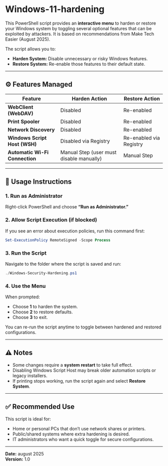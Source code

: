 # Windows-11-hardening

This PowerShell script provides an **interactive menu** to harden or restore your Windows system by toggling several optional features that can be exploited by attackers. It is based on recommendations from Make Tech Easier (August 2025).

The script allows you to:
- **Harden System:** Disable unnecessary or risky Windows features.
- **Restore System:** Re-enable those features to their default state.

---

## ⚙️ Features Managed
| Feature | Harden Action | Restore Action |
|----------|----------------|----------------|
| **WebClient (WebDAV)** | Disabled | Re-enabled |
| **Print Spooler** | Disabled | Re-enabled |
| **Network Discovery** | Disabled | Re-enabled |
| **Windows Script Host (WSH)** | Disabled via Registry | Re-enabled via Registry |
| **Automatic Wi-Fi Connection** | Manual Step (user must disable manually) | Manual Step |

---

## 🚀 Usage Instructions

### 1. Run as Administrator
Right-click PowerShell and choose **“Run as Administrator.”**

### 2. Allow Script Execution (if blocked)
If you see an error about execution policies, run this command first:
```powershell
Set-ExecutionPolicy RemoteSigned -Scope Process
```

### 3. Run the Script
Navigate to the folder where the script is saved and run:
```powershell
./Windows-Security-Hardening.ps1
```

### 4. Use the Menu
When prompted:
- Choose **1** to harden the system.
- Choose **2** to restore defaults.
- Choose **3** to exit.

You can re-run the script anytime to toggle between hardened and restored configurations.

---

## ⚠️ Notes
- Some changes require a **system restart** to take full effect.
- Disabling Windows Script Host may break older automation scripts or legacy installers.
- If printing stops working, run the script again and select **Restore System**.

---

## ✅ Recommended Use
This script is ideal for:
- Home or personal PCs that don’t use network shares or printers.
- Public/shared systems where extra hardening is desired.
- IT administrators who want a quick toggle for secure configurations.

---

**Date:** august 2025  
**Version:** 1.0

